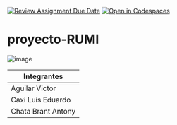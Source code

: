 [![Review Assignment Due Date](https://classroom.github.com/assets/deadline-readme-button-22041afd0340ce965d47ae6ef1cefeee28c7c493a6346c4f15d667ab976d596c.svg)](https://classroom.github.com/a/OT8lK55O)
[![Open in Codespaces](https://classroom.github.com/assets/launch-codespace-2972f46106e565e64193e422d61a12cf1da4916b45550586e14ef0a7c637dd04.svg)](https://classroom.github.com/open-in-codespaces?assignment_repo_id=15604050)
# proyecto-RUMI
![image](https://github.com/user-attachments/assets/2f5eb2d2-d671-49f3-8fd3-7c1416f8fcb3)

| Integrantes |
|-----------|
| Aguilar Victor   | 
| Caxi Luis Eduardo | 
| Chata Brant Antony   |

